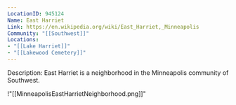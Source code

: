 ```yaml
---
LocationID: 945124
Name: East Harriet
Link: https://en.wikipedia.org/wiki/East_Harriet,_Minneapolis 
Community: "[[Southwest]]"
Locations: 
- "[[Lake Harriet]]"
- "[[Lakewood Cemetery]]"
---
```


Description:
East Harriet is a neighborhood in the Minneapolis community of Southwest.


!"[[MinneapolisEastHarrietNeighborhood.png]]"
